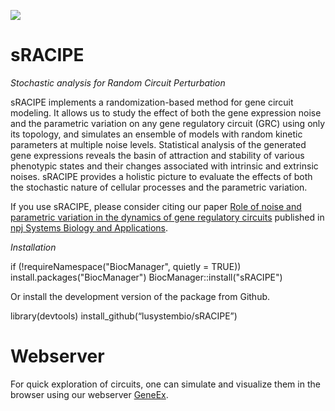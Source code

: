 ![](/www/racipe.png)
# sRACIPE 

*Stochastic analysis for Random Circuit Perturbation*

sRACIPE implements a randomization-based method for gene circuit modeling. It allows us to study the effect of both the gene expression noise and the parametric variation on any gene regulatory circuit (GRC) using only its topology, and simulates an ensemble of models with random kinetic parameters at multiple noise levels. Statistical analysis of the generated gene expressions reveals the basin of attraction and stability of various phenotypic states and their changes associated with intrinsic and extrinsic noises. sRACIPE provides a holistic picture to evaluate the effects of both the stochastic nature of cellular processes and the parametric variation.   

If you use sRACIPE, please consider citing our paper [Role of noise and parametric variation in the dynamics of gene regulatory circuits](https://www.nature.com/articles/s41540-018-0076-x) published in [npj Systems Biology and Applications](https://www.nature.com/npjsba/articles).

*Installation*

if (!requireNamespace("BiocManager", quietly = TRUE))
install.packages("BiocManager")
BiocManager::install("sRACIPE")

Or install the development version of the package from Github.

library(devtools)
install_github(“lusystembio/sRACIPE”)

# Webserver

For quick exploration of circuits, one can simulate and visualize them in the browser using our webserver [GeneEx](https://shinyapps.jax.org/5c965c4b284ca029b4aa98483f3da3c5/).
